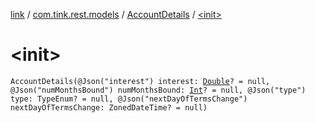 [link](../../index.md) / [com.tink.rest.models](../index.md) / [AccountDetails](index.md) / [&lt;init&gt;](./-init-.md)

# &lt;init&gt;

`AccountDetails(@Json("interest") interest: `[`Double`](https://kotlinlang.org/api/latest/jvm/stdlib/kotlin/-double/index.html)`? = null, @Json("numMonthsBound") numMonthsBound: `[`Int`](https://kotlinlang.org/api/latest/jvm/stdlib/kotlin/-int/index.html)`? = null, @Json("type") type: TypeEnum? = null, @Json("nextDayOfTermsChange") nextDayOfTermsChange: ZonedDateTime? = null)`